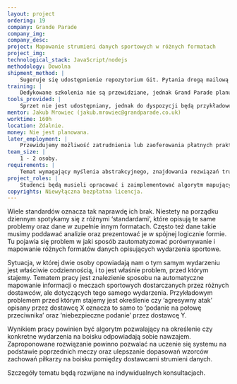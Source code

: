 ```yaml
---
layout: project
ordering: 19
company: Grande Parade
company_img:
company_desc:
project: Mapowanie strumieni danych sportowych w różnych formatach
project_img:
technological_stack: JavaScript/nodejs
methodology: Dowolna
shipment_method: |
    Sugeruje się udostępnienie repozytorium Git. Pytania drogą mailową lub na konsultacjach w siedzibie firmy Grand Parade, 2h w tygodniu.
training: |
    Dedykowane szkolenia nie są przewidziane, jednak Grand Parade planuje prowadzić cykl warsztatów na Uniwersytecie w przyszłym semestrze, gdzie będzie poruszana tematyka związana z podstawami wykorzystywanej technologii (JavaScript/nodejs).
tools_provided: |
    Sprzet nie jest udostępniany, jednak do dyspozycji będą przykładowe dane, na których będzie można pracować.
mentor: Jakub Mrowiec (jakub.mrowiec@grandparade.co.uk)
worktime: 160h
location: Zdalnie.
money: Nie jest planowana.
later_employment: |
    Przewidujemy możliwość zatrudnienia lub zaoferowania płatnych praktyk.
team_size: |
    1 - ­2 osoby.
requirements: |
    Temat wymagający myślenia abstrakcyjnego, znajdowania rozwiązań trudnych, nieoczywistych problemów.
project_roles: |
    Studenci będą musieli opracować i zaimplementować algorytm mapujący.
copyrights: Niewyłączna bezpłatna licencja.
---
```

Wiele standardów oznacza tak naprawdę ich brak. Niestety na porządku dziennym spotykamy się z różnymi ‘standardami’, które opisują te same problemy oraz dane w zupełnie innym formatach. Często też dane takie musimy poddawać analizie oraz prezentować je w spójnej logicznie formie. Tu pojawia się problem w jaki sposób zautomatyzować porównywanie i mapowanie różnych formatów danych opisujących wydarzenia sportowe.

Sytuacja, w której dwie osoby opowiadają nam o tym samym wydarzeniu jest właściwie codziennością, i to jest właśnie problem, przed którym stajemy. Tematem pracy jest znalezienie sposobu na automatyczne mapowanie informacji o meczach sportowych dostarczanych przez różnych dostawców, ale dotyczących tego samego wydarzenia. Przykładowym problemem przed którym stajemy jest określenie czy ‘agresywny atak’ opisany przez dostawcę X oznacza to samo to ‘podanie na połowę przeciwnika’ oraz ‘niebezpieczne podanie’ przez dostawcę Y.

Wynikiem pracy powinien być algorytm pozwalający na określenie czy konkretne wydarzenia na boisku odpowiadają sobie nawzajem. Zaproponowane rozwiązanie powinno pozwalać na uczenie się systemu na podstawie poprzednich meczy oraz ulepszanie dopasowań wzorców zachowań piłkarzy na boisku pomiędzy dostawcami strumieni danych.

Szczegóły tematu będą rozwijane na indywidualnych konsultacjach.